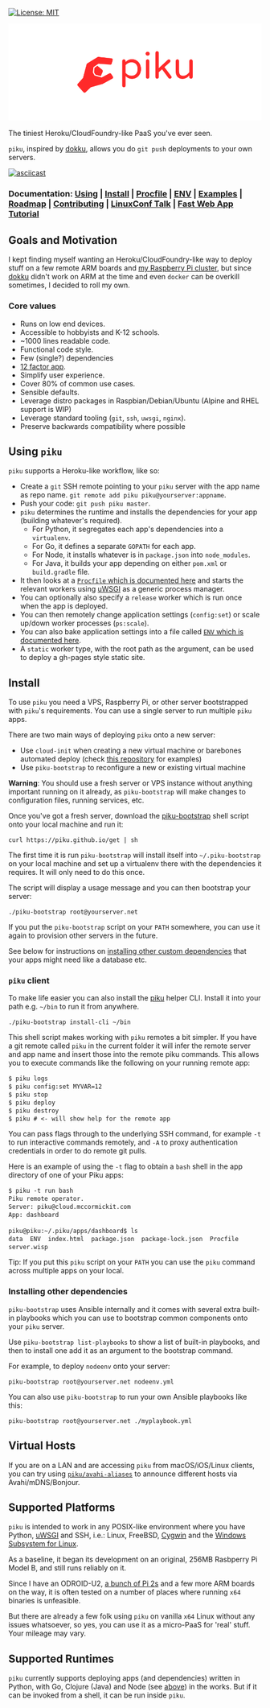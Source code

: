 [![License: MIT](https://img.shields.io/badge/License-MIT-yellow.svg)](https://opensource.org/licenses/MIT)

![piku logo](./img/logo.png)

The tiniest Heroku/CloudFoundry-like PaaS you've ever seen.

`piku`, inspired by [dokku][dokku], allows you do `git push` deployments to your own servers.

[![asciicast](https://asciinema.org/a/Ar31IoTkzsZmWWvlJll6p7haS.svg)](https://asciinema.org/a/Ar31IoTkzsZmWWvlJll6p7haS)

### Documentation: [Using](#using-piku) | [Install](#install) | [Procfile](docs/DESIGN.md#procfile-format) | [ENV](./docs/ENV.md) | [Examples](./examples/README.md) | [Roadmap](https://github.com/piku/piku/projects/2) | [Contributing](./docs/CONTRIBUTING.md) | [LinuxConf Talk](https://www.youtube.com/watch?v=ec-GoDukHWk) | [Fast Web App Tutorial](https://github.com/piku/webapp-tutorial)

## Goals and Motivation

I kept finding myself wanting an Heroku/CloudFoundry-like way to deploy stuff on a few remote ARM boards and [my Raspberry Pi cluster][raspi-cluster], but since [dokku][dokku] didn't work on ARM at the time and even `docker` can be overkill sometimes, I decided to roll my own.

### Core values

 * Runs on low end devices.
 * Accessible to hobbyists and K-12 schools.
 * ~1000 lines readable code.
 * Functional code style.
 * Few (single?) dependencies
 * [12 factor app](https://12factor.net).
 * Simplify user experience.
 * Cover 80% of common use cases.
 * Sensible defaults.
 * Leverage distro packages in Raspbian/Debian/Ubuntu (Alpine and RHEL support is WIP)
 * Leverage standard tooling (`git`, `ssh`, `uwsgi`, `nginx`).
 * Preserve backwards compatibility where possible

## Using `piku`

`piku` supports a Heroku-like workflow, like so:

* Create a `git` SSH remote pointing to your `piku` server with the app name as repo name.
  `git remote add piku piku@yourserver:appname`.
* Push your code: `git push piku master`.
* `piku` determines the runtime and installs the dependencies for your app (building whatever's required).
   * For Python, it segregates each app's dependencies into a `virtualenv`.
   * For Go, it defines a separate `GOPATH` for each app.
   * For Node, it installs whatever is in `package.json` into `node_modules`.
   * For Java, it builds your app depending on either `pom.xml` or `build.gradle` file.
* It then looks at a [`Procfile` which is documented here](docs/DESIGN.md#procfile-format) and starts the relevant workers using [uWSGI][uwsgi] as a generic process manager.
* You can optionally also specify a `release` worker which is run once when the app is deployed.
* You can then remotely change application settings (`config:set`) or scale up/down worker processes (`ps:scale`).
* You can also bake application settings into a file called [`ENV` which is documented here](./docs/ENV.md).
* A `static` worker type, with the root path as the argument, can be used to deploy a gh-pages style static site.

## Install

To use `piku` you need a VPS, Raspberry Pi, or other server bootstrapped with `piku`'s requirements. You can use a single server to run multiple `piku` apps.

There are two main ways of deploying `piku` onto a new server:

* Use `cloud-init` when creating a new virtual machine or barebones automated deploy (check [this repository](https://github.com/piku/cloud-init) for examples)
* Use `piku-bootstrap` to reconfigure a new or existing virtual machine

**Warning**: You should use a fresh server or VPS instance without anything important running on it already, as `piku-bootstrap` will make changes to configuration files, running services, etc.

Once you've got a fresh server, download the [piku-bootstrap](./piku-bootstrap) shell script onto your local machine and run it:

```shell
curl https://piku.github.io/get | sh
```

The first time it is run `piku-bootstrap` will install itself into `~/.piku-bootstrap` on your local machine and set up a virtualenv there with the dependencies it requires. It will only need to do this once.

The script will display a usage message and you can then bootstrap your server:

```shell
./piku-bootstrap root@yourserver.net
```

If you put the `piku-bootstrap` script on your `PATH` somewhere, you can use it again to provision other servers in the future.

See below for instructions on [installing other custom dependencies](#installing-other-dependencies) that your apps might need like a database etc.

### `piku` client

To make life easier you can also install the [piku](./piku) helper CLI. Install it into your path e.g. `~/bin` to run it from anywhere.

```shell
./piku-bootstrap install-cli ~/bin
```

This shell script makes working with `piku` remotes a bit simpler. If you have a git remote called `piku` in the current folder it will infer the remote server and app name and insert those into the remote piku commands. This allows you to execute commands like the following on your running remote app:

```shell
$ piku logs
$ piku config:set MYVAR=12
$ piku stop
$ piku deploy
$ piku destroy
$ piku # <- will show help for the remote app
```

You can pass flags through to the underlying SSH command, for example `-t` to run interactive commands remotely, and `-A` to proxy authentication credentials in order to do remote git pulls.

Here is an example of using the `-t` flag to obtain a `bash` shell in the app directory of one of your Piku apps:

```
$ piku -t run bash
Piku remote operator.
Server: piku@cloud.mccormickit.com
App: dashboard

piku@piku:~/.piku/apps/dashboard$ ls
data  ENV  index.html  package.json  package-lock.json  Procfile  server.wisp
```

Tip: If you put this `piku` script on your `PATH` you can use the `piku` command across multiple apps on your local.

### Installing other dependencies

`piku-bootstrap` uses Ansible internally and it comes with several extra built-in playbooks which you can use to bootstrap common components onto your `piku` server.

Use `piku-bootstrap list-playbooks` to show a list of built-in playbooks, and then to install one add it as an argument to the bootstrap command.

For example, to deploy `nodeenv` onto your server:

```shell
piku-bootstrap root@yourserver.net nodeenv.yml
```

You can also use `piku-bootstrap` to run your own Ansible playbooks like this:

```shell
piku-bootstrap root@yourserver.net ./myplaybook.yml
```

## Virtual Hosts

If you are on a LAN and are accessing `piku` from macOS/iOS/Linux clients, you can try using [`piku/avahi-aliases`](https://github.com/piku/avahi-aliases) to announce different hosts via Avahi/mDNS/Bonjour.

## Supported Platforms

`piku` is intended to work in any POSIX-like environment where you have Python, [uWSGI][uwsgi] and SSH, i.e.: 
Linux, FreeBSD, [Cygwin][cygwin] and the [Windows Subsystem for Linux][wsl].

As a baseline, it began its development on an original, 256MB Rasbperry Pi Model B, and still runs reliably on it.

Since I have an ODROID-U2, [a bunch of Pi 2s][raspi-cluster] and a few more ARM boards on the way, it is often tested on a number of places where running `x64` binaries is unfeasible.

But there are already a few folk using `piku` on vanilla `x64` Linux without any issues whatsoever, so yes, you can use it as a micro-PaaS for 'real' stuff. Your mileage may vary.

## Supported Runtimes

`piku` currently supports deploying apps (and dependencies) written in Python, with Go, Clojure (Java) and Node (see [above](#project-statustodo)) in the works. But if it can be invoked from a shell, it can be run inside `piku`.

[click]: http://click.pocoo.org
[pi]: http://www.raspberrypi.org
[dokku]: https://github.com/dokku/dokku
[raspi-cluster]: https://github.com/rcarmo/raspi-cluster
[cygwin]: http://www.cygwin.com
[uwsgi]: https://github.com/unbit/uwsgi
[wsl]: https://en.wikipedia.org/wiki/Windows_Subsystem_for_Linux
